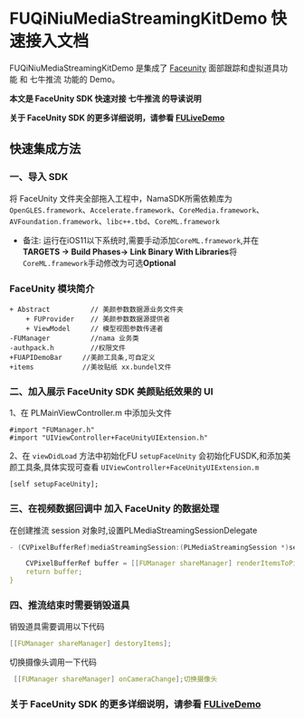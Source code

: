 # FUQiNiuMediaStreamingKitDemo 快速接入文档

FUQiNiuMediaStreamingKitDemo 是集成了 [Faceunity](https://github.com/Faceunity/FULiveDemo) 面部跟踪和虚拟道具功能 和 七牛推流 功能的 Demo。

**本文是 FaceUnity SDK  快速对接 七牛推流 的导读说明**

**关于  FaceUnity SDK 的更多详细说明，请参看 [FULiveDemo](https://github.com/Faceunity/FULiveDemo)**


## 快速集成方法

### 一、导入 SDK

将  FaceUnity  文件夹全部拖入工程中，NamaSDK所需依赖库为 `OpenGLES.framework`、`Accelerate.framework`、`CoreMedia.framework`、`AVFoundation.framework`、`libc++.tbd`、`CoreML.framework`

- 备注: 运行在iOS11以下系统时,需要手动添加`CoreML.framework`,并在**TARGETS -> Build Phases-> Link Binary With Libraries**将`CoreML.framework`手动修改为可选**Optional**

### FaceUnity 模块简介

```objc
+ Abstract          // 美颜参数数据源业务文件夹
    + FUProvider    // 美颜参数数据源提供者
    + ViewModel     // 模型视图参数传递者
-FUManager          //nama 业务类
-authpack.h         //权限文件  
+FUAPIDemoBar     //美颜工具条,可自定义
+items            //美妆贴纸 xx.bundel文件

```

### 二、加入展示 FaceUnity SDK 美颜贴纸效果的  UI

1、在  PLMainViewController.m  中添加头文件
```objc
#import "FUManager.h"
#import "UIViewController+FaceUnityUIExtension.h"

```

2、在 `viewDidLoad` 方法中初始化FU `setupFaceUnity` 会初始化FUSDK,和添加美颜工具条,具体实现可查看 `UIViewController+FaceUnityUIExtension.m`
```objc
[self setupFaceUnity];
```

### 三、在视频数据回调中 加入 FaceUnity  的数据处理

在创建推流 session 对象时,设置PLMediaStreamingSessionDelegate

```C
- (CVPixelBufferRef)mediaStreamingSession:(PLMediaStreamingSession *)session cameraSourceDidGetPixelBuffer:(CVPixelBufferRef)pixelBuffer timingInfo:(CMSampleTimingInfo)timingInfo{

    CVPixelBufferRef buffer = [[FUManager shareManager] renderItemsToPixelBuffer:pixelBuffer];
    return buffer;
}
```
### 四、推流结束时需要销毁道具

销毁道具需要调用以下代码

```C
[[FUManager shareManager] destoryItems];
```

切换摄像头调用一下代码
```C
 [[FUManager shareManager] onCameraChange];切换摄像头
```

### 关于 FaceUnity SDK 的更多详细说明，请参看 [FULiveDemo](https://github.com/Faceunity/FULiveDemo)